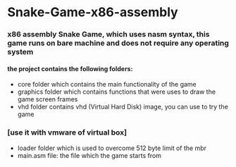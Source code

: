 # Snake-Game-x86-assembly

### x86 assembly Snake Game, which uses nasm syntax, this game runs on bare machine and does not require any operating system

#### the project contains the following folders: 

*  core folder which contains the main functionality of the game 
*  graphics folder which contains functions that were uses to draw the game screen frames 
*  vhd folder contains vhd (Virtual Hard Disk) image, you can use to try the game 
### 	   [use it with vmware of virtual box]
*  loader folder which is used to overcome 512 byte limit of the mbr 
*  main.asm file: the file which the game starts from 
